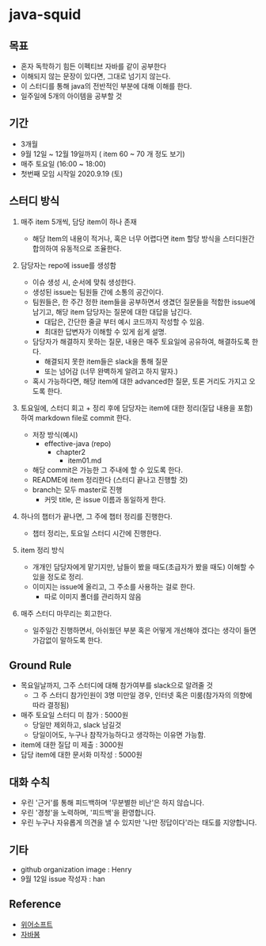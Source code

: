 # java-squid

## 목표

- 혼자 독학하기 힘든 이펙티브 자바를 같이 공부한다
- 이해되지 않는 문장이 있다면, 그대로 넘기지 않는다.
- 이 스터디를 통해 java의 전반적인 부분에 대해 이해를 한다.
- 일주일에 5개의 아이템을 공부할 것

## 기간

- 3개월
- 9월 12일 ~ 12월 19일까지 ( item 60 ~ 70 개 정도 보기)
- 매주 토요일 (16:00 ~ 18:00)
- 첫번째 모임 시작일 2020.9.19 (토)

## 스터디 방식

1. 매주 item 5개씩, 담당 item이 하나 존재
    - 해당 Item의 내용이 적거나, 혹은 너무 어렵다면 item 할당 방식을 스터디원간 합의하여 유동적으로 조율한다.

2. 담당자는 repo에 issue를 생성함
    - 이슈 생성 시, 순서에 맞춰 생성한다.
    - 생성된 issue는 팀원들 간에 소통의 공간이다.
    - 팀원들은, 한 주간 정한 item들을 공부하면서 생겼던 질문들을 적합한 issue에 남기고, 해당 item 담당자는 질문에 대한 대답을 남긴다.
        - 대답은, 간단한 줄글 부터 예시 코드까지 작성할 수 있음.
        - 최대한 답변자가 이해할 수 있게 쉽게 설명.
    - 담당자가 해결하지 못하는 질문, 내용은 매주 토요일에 공유하여, 해결하도록 한다.
        - 해결되지 못한 item들은 slack을 통해 질문
        - 또는 넘어감 (너무 완벽하게 알려고 하지 말자.)
    - 혹시 가능하다면, 해당 item에 대한 advanced한 질문, 토론 거리도 가지고 오도록 한다.


3. 토요일에, 스터디 회고 + 정리 후에 담당자는 item에 대한 정리(질답 내용을 포함) 하여 markdown file로 commit 한다.
    - 저장 방식(예시)
        - effective-java (repo)
            - chapter2
                - item01.md
    - 해당 commit은 가능한 그 주내에 할 수 있도록 한다.
    - README에 item 정리한다 (스터디 끝나고 진행할 것)
    - branch는 모두 master로 진행
        - 커밋 title, 은 issue 이름과 동일하게 한다.


4. 하나의 챕터가 끝나면, 그 주에 챕터 정리를 진행한다.
    - 챕터 정리는, 토요일 스터디 시간에 진행한다.

5. item 정리 방식
    - 개개인 담당자에게 맡기지만, 남들이 봤을 때도(초급자가 봤을 때도) 이해할 수 있을 정도로 정리.
    - 이미지는 issue에 올리고, 그 주소를 사용하는 걸로 한다.
        - 따로 이미지 폴더를 관리하지 않음
    
6. 매주 스터디 마무리는 회고한다.
    - 일주일간 진행하면서, 아쉬웠던 부분 혹은 어떻게 개선해야 겠다는 생각이 들면 가감없이 말하도록 한다.


## Ground Rule

- 목요일날까지, 그주 스터디에 대해 참가여부를 slack으로 알려줄 것
    - 그 주 스터디 참가인원이 3명 미만일 경우, 인터넷 혹은 미룸(참가자의 의향에 따라 결정됨)
- 매주 토요일 스터디 미 참가 : 5000원
    - 당일만 제외하고, slack 남길것
    - 당일이어도, 누구나 참작가능하다고 생각하는 이유면 가능함.
- item에 대한 질답 미 제출 : 3000원
- 담당 item에 대한 문서화 미작성 : 5000원

## 대화 수칙

- 우린 '근거'를 통해 피드백하며 '무분별한 비난'은 하지 않습니다. 
- 우린 '경청'을 노력하며, '피드백'을 환영합니다. 
- 우린 누구나 자유롭게 의견을 낼 수 있지만 '나만 정답이다'라는 태도를 지양합니다. 


## 기타
- github organization image : Henry
- 9월 12일 issue 작성자 : han

## Reference
- [위어소프트](https://github.com/WeareSoft)
- [자바봄](https://javabom.tistory.com/category/Reading%20Record/%EC%9D%B4%ED%8E%99%ED%8B%B0%EB%B8%8C%EC%9E%90%EB%B0%94)